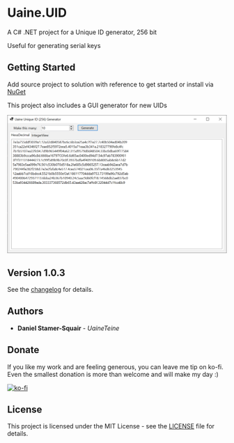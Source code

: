# Uaine.UID

A C# .NET project for a Unique ID generator, 256 bit

Useful for generating serial keys

## Getting Started

Add source project to solution with reference to get started or install via [NuGet](https://www.nuget.org/packages/Uaine.UID/)

This project also includes a GUI generator for new UIDs

![screenshot](https://raw.githubusercontent.com/uaineteine/Uaine.UID/master/images/screenshot.png)

## Version 1.0.3

See the [changelog](changelog.txt) for details.

## Authors

* **Daniel Stamer-Squair** - *UaineTeine*

## Donate

If you like my work and are feeling generous, you can leave me tip on ko-fi. Even the smallest donation is more than welcome and will make my day :)

[![ko-fi](https://ko-fi.com/img/githubbutton_sm.svg)](https://ko-fi.com/C0C43PQ0I)

<!--Alternatively you can become a patron :D

[![patroen](https://i.imgur.com/SWniXXj.png)](https://www.patreon.com/bePatron?u=51145413)-->

## License

This project is licensed under the MIT License - see the [LICENSE](LICENSE) file for details.
